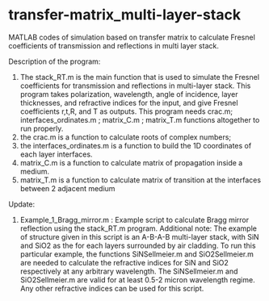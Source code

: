 # transfer-matrix_multi-layer-stack
MATLAB codes of simulation based on transfer matrix to calculate Fresnel coefficients of transmission and reflections in multi layer stack.

Description of the program:
1.  The stack_RT.m is the main function that is used to simulate the Fresnel coefficients for transmission and reflections in multi-layer stack.
    This program takes polarization, wavelength, angle of incidence, layer thicknesses, and refractive indices for the input, and give Fresnel coefficients r,t,R, and T as outputs.
    This program needs crac.m; interfaces_ordinates.m ; matrix_C.m ; matrix_T.m functions altogether to run properly.
2.  the crac.m is a function to calculate roots of complex numbers;
3.  the interfaces_ordinates.m is a function to build the 1D coordinates of each layer interfaces.
4.  matrix_C.m is a function to calculate matrix of propagation inside a medium.
5.  matrix_T.m is a function to calculate matrix of transition at the interfaces between 2 adjacent medium

Update:
1. Example_1_Bragg_mirror.m : Example script to calculate Bragg mirror reflection using the stack_RT.m program.
   Additional note: The example of structure given in this script is an A-B-A-B multi-layer stack, with SiN and SiO2 as the for each layers surrounded by air cladding.
                    To run this particular example, the functions SiNSellmeier.m and SiO2Sellmeier.m are needed to calculate the refractive indices for SiN and SiO2 respectively at any arbitrary wavelength.
                    The SiNSellmeier.m and SiO2Sellmeier.m are valid for at least 0.5-2 micron wavelength regime.
                    Any other refractive indices can be used for this script.
